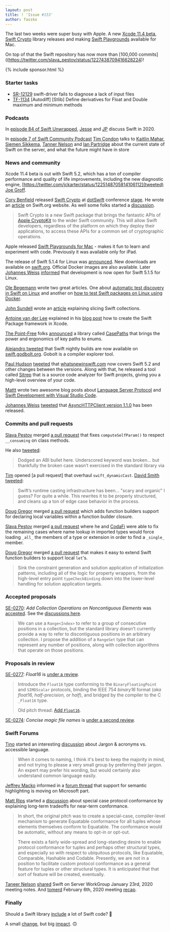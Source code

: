 ```yaml
---
layout: post
title: ! 'Issue #153'
author: fassko
---
```


The last two weeks were super busy with Apple. A new [Xcode 11.4 beta](https://developer.apple.com/documentation/xcode_release_notes/xcode_11_4_beta_release_notes), [Swift Crypto](https://github.com/apple/swift-crypto) library releases and making [Swift Playgrounds](https://developer.apple.com/news/?id=02122020a) available for Mac.

On top of that the Swift repository has now more than [100,000 commits]((https://twitter.com/slava_pestov/status/1227438709416628224)!

<!--excerpt-->

{% include sponsor.html %}

### Starter tasks

- [SR-12129](https://bugs.swift.org/browse/SR-12129) swift-driver fails to diagnose a lack of input files
- [TF-1134](https://bugs.swift.org/browse/TF-1134) [Autodiff] [Stlib] Define derivatives for Float and Double maximum and minimum methods

### Podcasts

In [episode 84 of Swift Unwrapped](https://spec.fm/podcasts/swift-unwrapped/316012), [Jesse](https://twitter.com/jesse_squires) and [JP](https://twitter.com/simjp) discuss Swift in 2020.

In [episode 7 of Swift Community Podcast](https://www.swiftcommunitypodcast.org/episodes/7) [Tim Condon](https://twitter.com/0xTim) talks to [Kaitlin Mahar](https://twitter.com/k__mahar), [Siemen Sikkema](https://twitter.com/siemensikkema), [Tanner Nelson](https://twitter.com/tanner0101) and [Ian Partridge](https://twitter.com/alfa) about the current state of Swift on the server, and what the future might have in store

### News and community

Xcode 11.4 beta is out with Swift 5.2, which has a ton of compiler performance and quality of life improvements, including the new diagnostic engine, [https://twitter.com/jckarter/status/1225148705814106112](tweeted) [Joe Groff](https://twitter.com/jckarter).

[Cory Benfield](https://twitter.com/Lukasaoz) released [Swift Crypto](https://github.com/apple/swift-crypto) at [dotSwift](https://www.dotswift.io/) conference [stage](https://twitter.com/NicoonGuitar/status/1224376366092767233). He wrote an [article](https://swift.org/blog/crypto/) on Swift.org website. As well some folks started a [discussion](https://forums.swift.org/t/native-implementations-and-boringssl-backed-apple-platform-deployments/33404).

> Swift Crypto is a new Swift package that brings the fantastic APIs of [Apple CryptoKit](https://developer.apple.com/documentation/cryptokit) to the wider Swift community. This will allow Swift developers, regardless of the platform on which they deploy their applications, to access these APIs for a common set of cryptographic operations.

Apple released [Swift Playgrounds for Mac](https://developer.apple.com/news/?id=02122020a) - makes it fun to learn and experiment with code. Previously it was available only for iPad.

The release of Swift 5.1.4 for Linux was [announced](https://forums.swift.org/t/announcing-swift-5-1-4-for-linux/33443). New downloads are available on [swift.org](https://swift.org/download/#swift-514). Official Docker images are also available.
Later [Johannes Weiss](https://twitter.com/johannesweiss) [informed](https://forums.swift.org/t/development-open-for-swift-5-1-5-for-linux/33744) that development is now open for Swift 5.1.5 for Linux.

[Ole Begemann](https://twitter.com/olebegemann) wrote two great articles. One about [automatic test discovery in Swift on Linux](https://oleb.net/2020/swift-test-discovery/) and another on [how to test Swift packages on Linux using Docker](https://oleb.net/2020/swift-docker-linux/).

[John Sundell](https://twitter.com/johnsundell) wrote an [article](https://www.swiftbysundell.com/articles/slicing-swift-collections/) explaining slicing Swift collections.

[Antoine van der Lee](https://twitter.com/twannl) explained in his [blog post](https://www.avanderlee.com/swift/creating-swift-package-manager-framework/) how to create the Swift Package framework in Xcode.

[The Point-Free](https://twitter.com/pointfreeco) folks [announced](https://twitter.com/pointfreeco/status/1224742851537514497) a library called [CasePaths](https://github.com/pointfreeco/swift-case-paths) that brings the power and ergonomics of key paths to enums.

[Alejandro tweeted](https://twitter.com/aalonso128/status/1224694162055999493) that Swift nightly builds are now available on [swift.godbolt.org](https://swift.godbolt.org/). Gobolt is a compiler explorer tool.

[Paul Hudson](https://twitter.com/twostraws) [tweeted](https://twitter.com/twostraws/status/1225207234185121793) that [whatsnewinswift.com](https://www.whatsnewinswift.com/?from=5.1&to=5.2) now covers Swift 5.2 and other changes between the versions.
Along with that, he released a tool called [Sitrep](https://github.com/twostraws/Sitrep) that is a source code analyzer for Swift projects, giving you a high-level overview of your code.

[Mattt](https://twitter.com/mattt) wrote two awesome blog posts about [Language Server Protocol](https://nshipster.com/language-server-protocol/) and [Swift Development with Visual Studio Code](https://nshipster.com/vscode/).

[Johannes Weiss](https://twitter.com/johannesweiss) [tweeted](https://twitter.com/johannesweiss/status/1227646148237824001) that [AsyncHTTPClient version 1.1.0](https://t.co/T0GD7VT6e5?amp=1) has been released.

### Commits and pull requests

[Slava Pestov](https://twitter.com/slava_pestov) merged [a pull request](https://github.com/apple/swift/pull/29579) that fixes `computeSelfParam()` to respect `__consuming` on class methods.

He also [tweeted](https://twitter.com/slava_pestov/status/1223394327340019717):

> Dodged an ABI bullet here. Underscored keyword was broken... but thankfully the broken case wasn’t exercised in the standard library
via

[Tim](https://github.com/tbkka) opened [a pull request] that overhaul `swift_dynamicCast`. [David Smith](https://twitter.com/Catfish_Man) [tweeted](https://twitter.com/Catfish_Man/status/1225136680039899136):

> Swift’s runtime casting infrastructure has been… "scary and organic" I guess? For quite a while. This rewrites it to be properly structured, and cleans up a ton of edge case behavior in the process.

[Doug Gregor](https://twitter.com/dgregor79) merged [a pull request](https://github.com/apple/swift/pull/29786) which adds function builders support for declaring local variables within a function builder closure.

[Slava Pestov](https://twitter.com/slava_pestov) merged [a pull request](https://github.com/apple/swift/pull/26975) where he and [CodaFi](https://twitter.com/CodaFi_) were able to fix the remaining cases where name lookup in imported types would force loading `_all_` the members of a type or extension in order to find a `_single_` member.

[Doug Gregor](https://twitter.com/dgregor79) merged [a pull request](https://github.com/apple/swift/pull/29728) that makes it easy to extend Swift function builders to support local `let`'s.

> Sink the constraint generation and solution application of initialization patterns, including all
of the logic for property wrappers, from the high-level entry point
`typeCheckBinding` down into the lower-level handling for
solution application targets.

### Accepted proposals

[SE-0270](https://github.com/apple/swift-evolution/blob/master/proposals/0270-rangeset-and-collection-operations.md): *Add Collection Operations on Noncontiguous Elements* was [accepted](https://forums.swift.org/t/accepted-se-0270-add-collection-operations-on-noncontiguous-elements/33270). See the [discussions here](https://forums.swift.org/t/evolution-process-discussion/33272).

> We can use a `Range<Index>` to refer to a group of consecutive positions in a collection, but the standard library doesn't currently provide a way to refer to discontiguous positions in an arbitrary collection. I propose the addition of a `RangeSet` type that can represent any number of positions, along with collection algorithms that operate on those positions.

### Proposals in review

[SE-0277](https://github.com/apple/swift-evolution/blob/master/proposals/0277-float16.md): *Float16* is [under a review](https://forums.swift.org/t/se-0277-float16/33546).

>Introduce the `Float16` type conforming to the `BinaryFloatingPoint` and `SIMDScalar` protocols, binding the IEEE 754 *binary16* format (*aka float16, half-precision, or half*), and bridged by the compiler to the C `_Float16` type.
> 
> Old pitch thread: [Add `Float16`](https://forums.swift.org/t/add-float16/19370).


[SE-0274](https://github.com/apple/swift-evolution/blob/master/proposals/0274-magic-file.md): *Concise magic file names* is [under a second review](https://forums.swift.org/t/re-review-se-0274-concise-magic-file-names/33171).

### Swift Forums

[Tino](https://forums.swift.org/u/Tino) started an interesting [discussion](https://forums.swift.org/t/jargon-acronyms-vs-accessible-language/33358) about Jargon & acronyms vs. accessible language.

> When it comes to naming, I think it's best to keep the majority in mind, and not trying to please a very small group by preferring their jargon. An expert may prefer his wording, but would certainly also understand common language easily.

[Jeffrey Macko](https://twitter.com/jeffreymacko) informed in a [forum thread](https://forums.swift.org/t/support-for-semantic-highlighting-is-moving-on-microsoft-part/33489) that support for semantic highlighting is moving on Microsoft part.

[Matt Rips](https://forums.swift.org/u/mattrips) started a [discussion](https://forums.swift.org/t/special-case-protocol-conformance-long-term-tradeoffs-for-near-term-conformance/33544) about special case protocol conformance by explaining long-term tradeoffs for near-term conformance.

> In short, the original pitch was to create a special-case, compiler-level mechanism to generate Equatable conformance for all tuples whose elements themselves conform to Equatable. The conformance would be automatic, without any means to opt-in or opt-out.
> 
> There exists a fairly wide-spread and long-standing desire to enable protocol conformance for tuples and perhaps other structural types, and especially so with respect to ubiquitous protocols, like Equatable, Comparable, Hashable and Codable. Presently, we are not in a position to facilitate custom protocol conformance as a general feature for tuples or other structural types. It is anticipated that that sort of feature will be created, eventually.

[Taneer Nelson](https://twitter.com/tanner0101) [shared](https://forums.swift.org/t/january-23rd-2020/33715) Swift on Server WorkGroup January 23rd, 2020 meeting notes. And [tomerd](https://forums.swift.org/u/tomerd) February 6th, 2020 meeting [recap](https://forums.swift.org/t/february-6th-2020/33748).

### Finally

Should a Swift library [include](https://twitter.com/jesse_squires/status/1224456344792530949) a lot of Swift code? 🤔

A small [change](https://github.com/apple/swift/commit/77da6bd3a7c3c2ec02bb0f13e7341cf867cab0d3), but big [impact](https://twitter.com/dgregor79/status/1224537246998487040). 🙃
